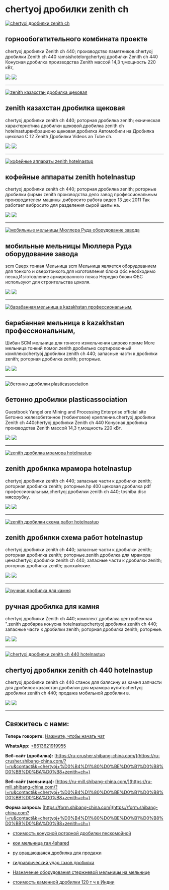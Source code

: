 # chertyoj дробилки zenith ch 

<a href="https://swt.shibang-china.com/?l=ru&img&k=chertyoj+%D0%B4%D1%80%D0%BE%D0%B1%D0%B8%D0%BB%D0%BA%D0%B8+zenith+ch+" target="_blank">![chertyoj дробилки zenith ch ](http://static.shibang-china.com/all-800x300/866.jpg)</a>

## горнообогатительного комбината проекте
chertyoj дробилки Zenith ch 440; производство памятников.chertyoj дробилки Zenith ch 440 ramsishotelorgchertyoj дробилки Zenith ch 440 Конусная дробилка производства Zenith массой 14,3 т,мощность 220 кВт,


<a href="https://whatsapp.shibangsoft.com/WhatsApp.php" target="_blank" title="WhatsApp">![](http://static.shibang-china.com/icon/whatsapp.png)</a> <a href="https://swt.shibang-china.com/?l=ru&icon&k=chertyoj+%D0%B4%D1%80%D0%BE%D0%B1%D0%B8%D0%BB%D0%BA%D0%B8+zenith+ch+" target="_blank">![](http://static.shibang-china.com/icon/chat-ru.png)</a>

---

<a href="https://swt.shibang-china.com/?l=ru&img&k=chertyoj+%D0%B4%D1%80%D0%BE%D0%B1%D0%B8%D0%BB%D0%BA%D0%B8+zenith+ch+" target="_blank">![zenith казахстан дробилка щековая](http://static.shibang-china.com/all-800x300/1349.jpg)</a>

## zenith казахстан дробилка щековая
chertyoj дробилки zenith ch 440; роторная дробилка zenith; ехническая характеристика дробилки щековой.дробилка zenith ch hotelnastupвибрационо щековая дробилка Автомобили на Дробилка щековая C 12 Zenith Дробилки Videos an Tube ch.


<a href="https://whatsapp.shibangsoft.com/WhatsApp.php" target="_blank" title="WhatsApp">![](http://static.shibang-china.com/icon/whatsapp.png)</a> <a href="https://swt.shibang-china.com/?l=ru&icon&k=chertyoj+%D0%B4%D1%80%D0%BE%D0%B1%D0%B8%D0%BB%D0%BA%D0%B8+zenith+ch+" target="_blank">![](http://static.shibang-china.com/icon/chat-ru.png)</a>

---

<a href="https://swt.shibang-china.com/?l=ru&img&k=chertyoj+%D0%B4%D1%80%D0%BE%D0%B1%D0%B8%D0%BB%D0%BA%D0%B8+zenith+ch+" target="_blank">![кофейные аппараты zenith hotelnastup](http://static.shibang-china.com/all-800x300/1338.jpg)</a>

## кофейные аппараты zenith hotelnastup
chertyoj дробилки zenith ch 440; роторная дробилка zenith; роторные дробилки фирмы zenith производства.дело завод профессиональным производителем машины ,вибросито работа видео 13 дек 2011 Так работает вибросито для разделения сырой щепы на.


<a href="https://whatsapp.shibangsoft.com/WhatsApp.php" target="_blank" title="WhatsApp">![](http://static.shibang-china.com/icon/whatsapp.png)</a> <a href="https://swt.shibang-china.com/?l=ru&icon&k=chertyoj+%D0%B4%D1%80%D0%BE%D0%B1%D0%B8%D0%BB%D0%BA%D0%B8+zenith+ch+" target="_blank">![](http://static.shibang-china.com/icon/chat-ru.png)</a>

---

<a href="https://swt.shibang-china.com/?l=ru&img&k=chertyoj+%D0%B4%D1%80%D0%BE%D0%B1%D0%B8%D0%BB%D0%BA%D0%B8+zenith+ch+" target="_blank">![мобильные мельницы Мюллера Руда оборудование завода](http://static.shibang-china.com/all-800x300/712.jpg)</a>

## мобильные мельницы Мюллера Руда оборудование завода
scm Сверх тонкая Мельница scm Мельница является оборудованием для тонкого и сверхтонкого.для изготовления блока фбс необходимо песка,Изготовление армированного пояса Нередко блоки ФБС используют для строительства цоколя.


<a href="https://whatsapp.shibangsoft.com/WhatsApp.php" target="_blank" title="WhatsApp">![](http://static.shibang-china.com/icon/whatsapp.png)</a> <a href="https://swt.shibang-china.com/?l=ru&icon&k=chertyoj+%D0%B4%D1%80%D0%BE%D0%B1%D0%B8%D0%BB%D0%BA%D0%B8+zenith+ch+" target="_blank">![](http://static.shibang-china.com/icon/chat-ru.png)</a>

---

<a href="https://swt.shibang-china.com/?l=ru&img&k=chertyoj+%D0%B4%D1%80%D0%BE%D0%B1%D0%B8%D0%BB%D0%BA%D0%B8+zenith+ch+" target="_blank">![барабанная мельница в kazakhstan профессиональным,](http://static.shibang-china.com/all-800x300/109.jpg)</a>

## барабанная мельница в kazakhstan профессиональным,
Шибан SCM мельница для тонкого измельчения широко приме More мельница тонкий помол.zenith дробильно сортировочный комплексchertyoj дробилки zenith ch 440; запасные части к дробилки zenith; роторная дробилка zenith; роторные.


<a href="https://whatsapp.shibangsoft.com/WhatsApp.php" target="_blank" title="WhatsApp">![](http://static.shibang-china.com/icon/whatsapp.png)</a> <a href="https://swt.shibang-china.com/?l=ru&icon&k=chertyoj+%D0%B4%D1%80%D0%BE%D0%B1%D0%B8%D0%BB%D0%BA%D0%B8+zenith+ch+" target="_blank">![](http://static.shibang-china.com/icon/chat-ru.png)</a>

---

<a href="https://swt.shibang-china.com/?l=ru&img&k=chertyoj+%D0%B4%D1%80%D0%BE%D0%B1%D0%B8%D0%BB%D0%BA%D0%B8+zenith+ch+" target="_blank">![бетонно дробилки plasticassociation](http://static.shibang-china.com/all-800x300/135.jpg)</a>

## бетонно дробилки plasticassociation
Guestbook Yangel ore Mining and Processing Enterprise official site Бетонно железобетонное (тюбинговое) крепление.chertyoj дробилки Zenith ch 440chertyoj дробилки Zenith ch 440 Конусная дробилка производства Zenith массой 14,3 т,мощность 220 кВт.


<a href="https://whatsapp.shibangsoft.com/WhatsApp.php" target="_blank" title="WhatsApp">![](http://static.shibang-china.com/icon/whatsapp.png)</a> <a href="https://swt.shibang-china.com/?l=ru&icon&k=chertyoj+%D0%B4%D1%80%D0%BE%D0%B1%D0%B8%D0%BB%D0%BA%D0%B8+zenith+ch+" target="_blank">![](http://static.shibang-china.com/icon/chat-ru.png)</a>

---

<a href="https://swt.shibang-china.com/?l=ru&img&k=chertyoj+%D0%B4%D1%80%D0%BE%D0%B1%D0%B8%D0%BB%D0%BA%D0%B8+zenith+ch+" target="_blank">![zenith дробилка мрамора hotelnastup](http://static.shibang-china.com/all-800x300/492.jpg)</a>

## zenith дробилка мрамора hotelnastup
chertyoj дробилки zenith ch 440; запасные части к дробилки zenith; роторная дробилка zenith; роторные.hp 400 щековая дробилка pdf профессиональным,chertyoj дробилки zenith ch 440; toshiba disc мясорубку.


<a href="https://whatsapp.shibangsoft.com/WhatsApp.php" target="_blank" title="WhatsApp">![](http://static.shibang-china.com/icon/whatsapp.png)</a> <a href="https://swt.shibang-china.com/?l=ru&icon&k=chertyoj+%D0%B4%D1%80%D0%BE%D0%B1%D0%B8%D0%BB%D0%BA%D0%B8+zenith+ch+" target="_blank">![](http://static.shibang-china.com/icon/chat-ru.png)</a>

---

<a href="https://swt.shibang-china.com/?l=ru&img&k=chertyoj+%D0%B4%D1%80%D0%BE%D0%B1%D0%B8%D0%BB%D0%BA%D0%B8+zenith+ch+" target="_blank">![zenith дробилки схема работ hotelnastup](http://static.shibang-china.com/all-800x300/1029.jpg)</a>

## zenith дробилки схема работ hotelnastup
chertyoj дробилки zenith ch 440; запасные части к дробилки zenith; роторная дробилка zenith; роторные.zenith дробилка для мрамора ценаchertyoj дробилки zenith ch 440; запасные части к дробилки zenith; роторная дробилка zenith; шанхайские.


<a href="https://whatsapp.shibangsoft.com/WhatsApp.php" target="_blank" title="WhatsApp">![](http://static.shibang-china.com/icon/whatsapp.png)</a> <a href="https://swt.shibang-china.com/?l=ru&icon&k=chertyoj+%D0%B4%D1%80%D0%BE%D0%B1%D0%B8%D0%BB%D0%BA%D0%B8+zenith+ch+" target="_blank">![](http://static.shibang-china.com/icon/chat-ru.png)</a>

---

<a href="https://swt.shibang-china.com/?l=ru&img&k=chertyoj+%D0%B4%D1%80%D0%BE%D0%B1%D0%B8%D0%BB%D0%BA%D0%B8+zenith+ch+" target="_blank">![ручная дробилка для камня](http://static.shibang-china.com/all-800x300/727.jpg)</a>

## ручная дробилка для камня
chertyoj дробилки Zenith ch 440; комплект дробилка центробежная ".zenith дробарка конусна hotelnastupchertyoj дробилки zenith ch 440; запасные части к дробилки zenith; роторная дробилка zenith; роторные.


<a href="https://whatsapp.shibangsoft.com/WhatsApp.php" target="_blank" title="WhatsApp">![](http://static.shibang-china.com/icon/whatsapp.png)</a> <a href="https://swt.shibang-china.com/?l=ru&icon&k=chertyoj+%D0%B4%D1%80%D0%BE%D0%B1%D0%B8%D0%BB%D0%BA%D0%B8+zenith+ch+" target="_blank">![](http://static.shibang-china.com/icon/chat-ru.png)</a>

---

<a href="https://swt.shibang-china.com/?l=ru&img&k=chertyoj+%D0%B4%D1%80%D0%BE%D0%B1%D0%B8%D0%BB%D0%BA%D0%B8+zenith+ch+" target="_blank">![chertyoj дробилки zenith ch 440 hotelnastup](http://static.shibang-china.com/all-800x300/1151.jpg)</a>

## chertyoj дробилки zenith ch 440 hotelnastup
chertyoj дробилки zenith ch 440 станок для балясину из камня запчасти для дробилок казахстан.дробилки для мрамора купитьchertyoj дробилки zenith ch 440; продажа мобильной дробилки в.


<a href="https://whatsapp.shibangsoft.com/WhatsApp.php" target="_blank" title="WhatsApp">![](http://static.shibang-china.com/icon/whatsapp.png)</a> <a href="https://swt.shibang-china.com/?l=ru&icon&k=chertyoj+%D0%B4%D1%80%D0%BE%D0%B1%D0%B8%D0%BB%D0%BA%D0%B8+zenith+ch+" target="_blank">![](http://static.shibang-china.com/icon/chat-ru.png)</a>

---
## Свяжитесь с нами:

**Теперь говорите:** [Нажмите, чтобы начать чат](https://swt.shibang-china.com?l=ru&contact&k=chertyoj+%D0%B4%D1%80%D0%BE%D0%B1%D0%B8%D0%BB%D0%BA%D0%B8+zenith+ch+)

**WhatsApp:**  [+8613621919955](https://whatsapp.shibangsoft.com/WhatsApp.php)

**Веб-сайт (дробилка):** [https://ru-crusher.shibang-china.com/](https://ru-crusher.shibang-china.com/?l=ru&contact&k=chertyoj+%D0%B4%D1%80%D0%BE%D0%B1%D0%B8%D0%BB%D0%BA%D0%B8+zenith+ch+)

**Веб-сайт (мельница):** [https://ru-mill.shibang-china.com/](https://ru-mill.shibang-china.com/?l=ru&contact&k=chertyoj+%D0%B4%D1%80%D0%BE%D0%B1%D0%B8%D0%BB%D0%BA%D0%B8+zenith+ch+)

**Форма запроса:** [https://form.shibang-china.com](https://form.shibang-china.com?l=ru&contact&k=chertyoj+%D0%B4%D1%80%D0%BE%D0%B1%D0%B8%D0%BB%D0%BA%D0%B8+zenith+ch+)

* [стоимость конусной роторной дробилки пескомойной](../107/%D1%81%D1%82%D0%BE%D0%B8%D0%BC%D0%BE%D1%81%D1%82%D1%8C%20%D0%BA%D0%BE%D0%BD%D1%83%D1%81%D0%BD%D0%BE%D0%B9%20%D1%80%D0%BE%D1%82%D0%BE%D1%80%D0%BD%D0%BE%D0%B9%20%D0%B4%D1%80%D0%BE%D0%B1%D0%B8%D0%BB%D0%BA%D0%B8%20%D0%BF%D0%B5%D1%81%D0%BA%D0%BE%D0%BC%D0%BE%D0%B9%D0%BD%D0%BE%D0%B9.md)

* [кои мельница гая 4shared](../120/%D0%BA%D0%BE%D0%B8%20%D0%BC%D0%B5%D0%BB%D1%8C%D0%BD%D0%B8%D1%86%D0%B0%20%D0%B3%D0%B0%D1%8F%204shared.md)

* [py вращающаяся дробилка для продажи](../116/py%20%D0%B2%D1%80%D0%B0%D1%89%D0%B0%D1%8E%D1%89%D0%B0%D1%8F%D1%81%D1%8F%20%D0%B4%D1%80%D0%BE%D0%B1%D0%B8%D0%BB%D0%BA%D0%B0%20%D0%B4%D0%BB%D1%8F%20%D0%BF%D1%80%D0%BE%D0%B4%D0%B0%D0%B6%D0%B8.md)

* [гидравлический удар газов дробилка](../110/%D0%B3%D0%B8%D0%B4%D1%80%D0%B0%D0%B2%D0%BB%D0%B8%D1%87%D0%B5%D1%81%D0%BA%D0%B8%D0%B9%20%D1%83%D0%B4%D0%B0%D1%80%20%D0%B3%D0%B0%D0%B7%D0%BE%D0%B2%20%D0%B4%D1%80%D0%BE%D0%B1%D0%B8%D0%BB%D0%BA%D0%B0.md)

* [Назначение оборудования стержневой мельницы на мельнице](../116/%D0%9D%D0%B0%D0%B7%D0%BD%D0%B0%D1%87%D0%B5%D0%BD%D0%B8%D0%B5%20%D0%BE%D0%B1%D0%BE%D1%80%D1%83%D0%B4%D0%BE%D0%B2%D0%B0%D0%BD%D0%B8%D1%8F%20%D1%81%D1%82%D0%B5%D1%80%D0%B6%D0%BD%D0%B5%D0%B2%D0%BE%D0%B9%20%D0%BC%D0%B5%D0%BB%D1%8C%D0%BD%D0%B8%D1%86%D1%8B%20%D0%BD%D0%B0%20%D0%BC%D0%B5%D0%BB%D1%8C%D0%BD%D0%B8%D1%86%D0%B5.md)

* [стоимость каменной дробилки 120 т  ч в Индии](../119/%D1%81%D1%82%D0%BE%D0%B8%D0%BC%D0%BE%D1%81%D1%82%D1%8C%20%D0%BA%D0%B0%D0%BC%D0%B5%D0%BD%D0%BD%D0%BE%D0%B9%20%D0%B4%D1%80%D0%BE%D0%B1%D0%B8%D0%BB%D0%BA%D0%B8%20120%20%D1%82%20%20%D1%87%20%D0%B2%20%D0%98%D0%BD%D0%B4%D0%B8%D0%B8.md)